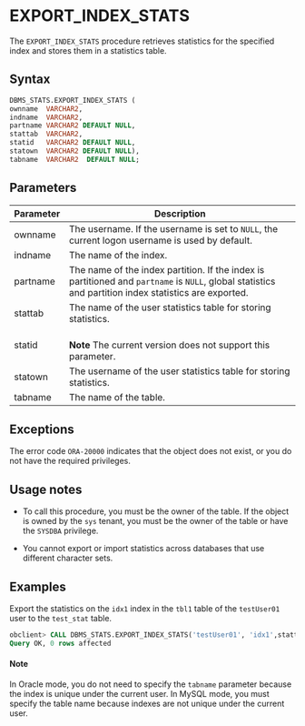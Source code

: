 # EXPORT_INDEX_STATS

The `EXPORT_INDEX_STATS` procedure retrieves statistics for the specified index and stores them in a statistics table.

## Syntax

```sql
DBMS_STATS.EXPORT_INDEX_STATS (
ownname  VARCHAR2,
indname  VARCHAR2,
partname VARCHAR2 DEFAULT NULL,
stattab  VARCHAR2,
statid   VARCHAR2 DEFAULT NULL,
statown  VARCHAR2 DEFAULT NULL),
tabname  VARCHAR2  DEFAULT NULL;
```

## Parameters

| Parameter | Description                                                                                                                                           |
|-----------|-------------------------------------------------------------------------------------------------------------------------------------------------------|
| ownname   | The username. If the username is set to `NULL`, the current logon username is used by default.                                                        |
| indname   | The name of the index.                                                                                                                                |
| partname  | The name of the index partition. If the index is partitioned and `partname` is `NULL`, global statistics and partition index statistics are exported. |
| stattab   | The name of the user statistics table for storing statistics.                                                                                         |
| statid    | <br>**Note** The current version does not support this parameter.  </br>                                                                              |
| statown   | The username of the user statistics table for storing statistics.                                                                                     |
| tabname   | The name of the table.                                                                                                                                |



## Exceptions

The error code `ORA-20000` indicates that the object does not exist, or you do not have the required privileges.

## Usage notes

* To call this procedure, you must be the owner of the table. If the object is owned by the `sys` tenant, you must be the owner of the table or have the `SYSDBA` privilege.

* You cannot export or import statistics across databases that use different character sets.


## Examples

Export the statistics on the `idx1` index in the `tbl1` table of the `testUser01` user to the `test_stat` table.

```sql
obclient> CALL DBMS_STATS.EXPORT_INDEX_STATS('testUser01', 'idx1',stattab=>'test_stat', tabname=>'tbl1');
Query OK, 0 rows affected
```

<main id="notice" type='explain'>
    <h4>Note</h4>
    <p>In Oracle mode, you do not need to specify the <code>tabname</code> parameter because the index is unique under the current user. In MySQL mode, you must specify the table name because indexes are not unique under the current user. </p>
  </main>